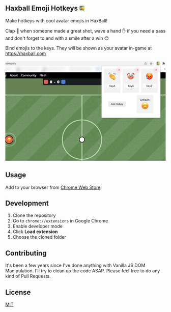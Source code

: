 ## Haxball Emoji Hotkeys ![Logo](images/favicon.png)

Make hotkeys with cool avatar emojis in HaxBall! 

Clap 👏 when someone made a great shot, wave a hand ✋ if you need a pass and don't forget to end with a smile after a win 😊 

Bind emojis to the keys. They will be shown as your avatar in-game at https://haxball.com

![Screenshot](images/screenshot.png)

## Usage

Add to your browser from [Chrome Web Store](https://chrome.google.com/webstore/detail/haxball-emoji-hotkeys/ifppaafaogoopidaihgfkgfopocjojdl)!

## Development
1. Clone the repository
2. Go to `chrome://extensions` in Google Chrome
3. Enable developer mode
4. Click **Load extension**
5. Choose the cloned folder

## Contributing
It's been a few years since I've done anything with Vanilla JS DOM Manipulation. I'll try to clean up the code ASAP. 
Please feel free to do any kind of Pull Requests.

## License
[MIT](./LICENSE)
